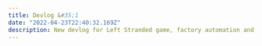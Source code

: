 ```yaml
---
title: Devlog &#35;1
date: "2022-04-23T22:40:32.169Z"
description: New devlog for Left Stranded game, factory automation and base building game.
---
```


